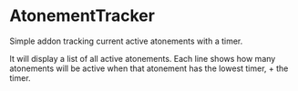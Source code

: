 # AtonementTracker

Simple addon tracking current active atonements with a timer.

It will display a list of all active atonements. Each line shows how many atonements will be active when that atonement has the lowest timer, + the timer.
